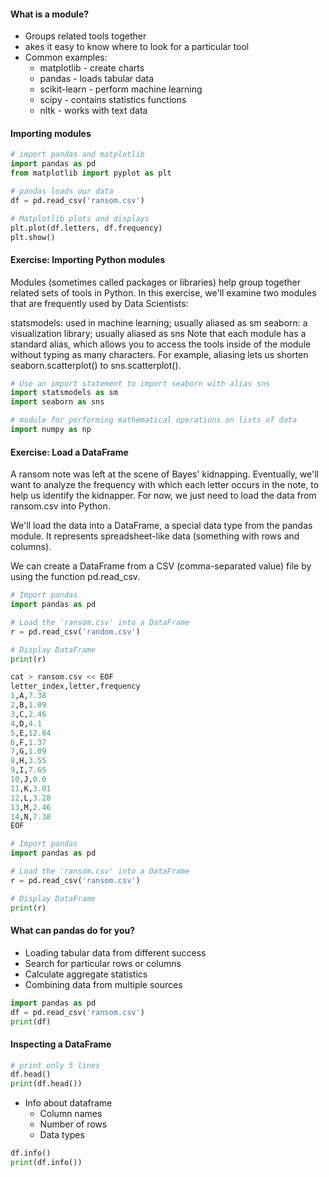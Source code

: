 #### What is a module?
* Groups related tools together
* akes it easy to know where to look for a particular tool
* Common examples:
  * matplotlib - create charts
  * pandas - loads tabular data
  * scikit-learn - perform machine learning
  * scipy - contains statistics functions
  * nltk - works with text data
  
#### Importing modules 
```python
# import pandas and matplotlib
import pandas as pd
from matplotlib import pyplot as plt

# pandas loads our data
df = pd.read_csv('ransom.csv')

# Matplotlib plots and displays
plt.plot(df.letters, df.frequency)
plt.show()
```

#### Exercise: Importing Python modules
Modules (sometimes called packages or libraries) help group together related sets of tools in Python. In this exercise, we'll examine two modules that are frequently used by Data Scientists:

statsmodels: used in machine learning; usually aliased as sm
seaborn: a visualization library; usually aliased as sns
Note that each module has a standard alias, which allows you to access the tools inside of the module without typing as many characters. For example, aliasing lets us shorten seaborn.scatterplot() to sns.scatterplot().
```python
# Use an import statement to import seaborn with alias sns
import statsmodels as sm
import seaborn as sns

# module for performing mathematical operations on lists of data
import numpy as np
```

#### Exercise: Load a DataFrame
A ransom note was left at the scene of Bayes' kidnapping. Eventually, we'll want to analyze the frequency with which each letter occurs in the note, to help us identify the kidnapper. For now, we just need to load the data from ransom.csv into Python.

We'll load the data into a DataFrame, a special data type from the pandas module. It represents spreadsheet-like data (something with rows and columns).

We can create a DataFrame from a CSV (comma-separated value) file by using the function pd.read_csv.
```python
# Import pandas
import pandas as pd

# Load the 'ransom.csv' into a DataFrame
r = pd.read_csv('random.csv')

# Display DataFrame
print(r)

cat > ransom.csv << EOF
letter_index,letter,frequency
1,A,7.38
2,B,1.09
3,C,2.46
4,D,4.1
5,E,12.84
6,F,1.37
7,G,1.09
8,H,3.55
9,I,7.65
10,J,0.0
11,K,3.01
12,L,3.28
13,M,2.46
14,N,7.38
EOF

# Import pandas
import pandas as pd

# Load the 'ransom.csv' into a DataFrame
r = pd.read_csv('ransom.csv')

# Display DataFrame
print(r)
```

#### What can pandas do for you?
* Loading tabular data from different success
* Search for particular rows or columns
* Calculate aggregate statistics
* Combining data from multiple sources
```python
import pandas as pd
df = pd.read_csv('ransom.csv')
print(df)
```
#### Inspecting a DataFrame
```python
# print only 5 lines
df.head()
print(df.head())
```

* Info about dataframe
  * Column names
  * Number of rows
  * Data types
```python
df.info()
print(df.info())
```
